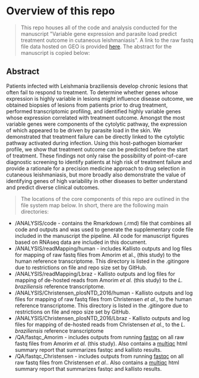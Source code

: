 # Overview of this repo

> This repo houses all of the code and analysis conducted for the manuscript "Variable gene expression and parasite load predict treatment outcome in cutaneous leishmaniasis". A link to the raw fastq file data hosted on GEO is provided [here](https://www.ncbi.nlm.nih.gov/geo/query/acc.cgi?acc=GSE127831). The abstract for the manuscript is copied below:

## Abstract
Patients infected with Leishmania braziliensis develop chronic lesions that often fail to respond to treatment. To determine whether genes whose expression is highly variable in lesions might influence disease outcome, we obtained biopsies of lesions from patients prior to drug treatment, performed transcriptomic profiling, and identified highly variable genes whose expression correlated with treatment outcome. Amongst the most variable genes were components of the cytolytic pathway, the expression of which appeared to be driven by parasite load in the skin. We demonstrated that treatment failure can be directly linked to the cytolytic pathway activated during infection. Using this host-pathogen biomarker profile, we show that treatment outcome can be predicted before the start of treatment. These findings not only raise the possibility of point-of-care diagnostic screening to identify patients at high risk of treatment failure and provide a rationale for a precision medicine approach to drug selection in cutaneous leishmaniasis, but more broadly also demonstrate the value of identifying genes of high variability in other diseases to better understand and predict diverse clinical outcomes.


> The locations of the core components of this repo are outlined in the file system map below. In short, there are the following main directories:

 - /ANALYSIS/code - contains the Rmarkdown (.rmd) file that combines all code and outputs and was used to generate the supplementary code file included in the manuscript the pipeline.  All code for manuscript figures based on RNAseq data are included in this document.
 - /ANALYSIS/readMapping/human - includes Kallisto outputs and log files for mapping of raw fastq files from Amorim et al., (this study) to the human reference transcriptome.  This directory is listed in the .gitingore due to restrictions on file and repo size set by GitHub.
  - /ANALYSIS/readMapping/Lbraz - Kallisto outputs and log files for mapping of de-hosted reads from Amorim *et al.* (this study) to the *L. braziliensis* reference transcriptome.
 - /ANALYSIS/Christensen_plosNTD_2016/human - Kallisto outputs and log files for mapping of raw fastq files from Christensen *et al.*, to the human reference transcriptome.  This directory is listed in the .gitingore due to restrictions on file and repo size set by GitHub.
 - /ANALYSIS/Christensen_plosNTD_2016/Lbraz - Kallisto outputs and log files for mapping of de-hosted reads from Christensen *et al.*, to the *L. braziliensis* reference transcriptome
 - /QA/fastqc_Amorim - includes outputs from running [fastqc](https://www.bioinformatics.babraham.ac.uk/projects/fastqc/) on all raw fastq files from Amorim *et al.* (this study).  Also contains a [multiqc](https://multiqc.info/) html summary report that summarizes fastqc and kallisto results.
 - /QA/fastqc_Christensen - includes outputs from running [fastqc](https://www.bioinformatics.babraham.ac.uk/projects/fastqc/) on all raw fastq files from Christensen *et al.*.  Also contains a [multiqc](https://multiqc.info/) html summary report that summarizes fastqc and kallisto results.

```
